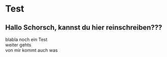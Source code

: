 # Test

## Hallo Schorsch, kannst du hier reinschreiben???

blabla
noch ein Test  
weiter gehts  
von mir kommt auch was  

